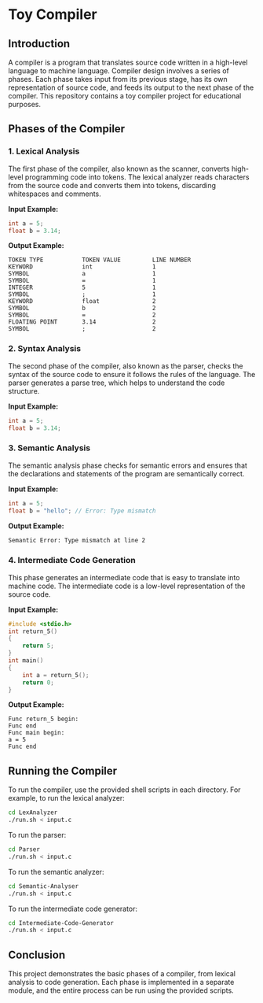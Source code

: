 # Toy Compiler

## Introduction

A compiler is a program that translates source code written in a high-level language to machine language. Compiler design involves a series of phases. Each phase takes input from its previous stage, has its own representation of source code, and feeds its output to the next phase of the compiler. This repository contains a toy compiler project for educational purposes.

## Phases of the Compiler

### 1. Lexical Analysis

The first phase of the compiler, also known as the scanner, converts high-level programming code into tokens. The lexical analyzer reads characters from the source code and converts them into tokens, discarding whitespaces and comments.

**Input Example:**

```c
int a = 5;
float b = 3.14;
```

**Output Example:**

```
TOKEN TYPE           TOKEN VALUE         LINE NUMBER
KEYWORD              int                 1
SYMBOL               a                   1
SYMBOL               =                   1
INTEGER              5                   1
SYMBOL               ;                   1
KEYWORD              float               2
SYMBOL               b                   2
SYMBOL               =                   2
FLOATING POINT       3.14                2
SYMBOL               ;                   2
```

### 2. Syntax Analysis

The second phase of the compiler, also known as the parser, checks the syntax of the source code to ensure it follows the rules of the language. The parser generates a parse tree, which helps to understand the code structure.

**Input Example:**

```c
int a = 5;
float b = 3.14;
```

### 3. Semantic Analysis

The semantic analysis phase checks for semantic errors and ensures that the declarations and statements of the program are semantically correct.

**Input Example:**

```c
int a = 5;
float b = "hello"; // Error: Type mismatch
```

**Output Example:**

```bash
Semantic Error: Type mismatch at line 2
```

### 4. Intermediate Code Generation

This phase generates an intermediate code that is easy to translate into machine code. The intermediate code is a low-level representation of the source code.

**Input Example:**

```c
#include <stdio.h>
int return_5()
{
    return 5;
}
int main()
{
    int a = return_5();
    return 0;
}
```

**Output Example:**

```
Func return_5 begin:
Func end
Func main begin:
a = 5
Func end
```

## Running the Compiler

To run the compiler, use the provided shell scripts in each directory. For example, to run the lexical analyzer:

```bash
cd LexAnalyzer
./run.sh < input.c
```

To run the parser:

```bash
cd Parser
./run.sh < input.c
```

To run the semantic analyzer:

```bash
cd Semantic-Analyser
./run.sh < input.c
```

To run the intermediate code generator:

```bash
cd Intermediate-Code-Generator
./run.sh < input.c
```

## Conclusion

This project demonstrates the basic phases of a compiler, from lexical analysis to code generation. Each phase is implemented in a separate module, and the entire process can be run using the provided scripts.
